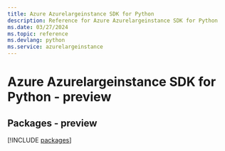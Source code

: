 ```yaml
---
title: Azure Azurelargeinstance SDK for Python
description: Reference for Azure Azurelargeinstance SDK for Python
ms.date: 03/27/2024
ms.topic: reference
ms.devlang: python
ms.service: azurelargeinstance
---
```

# Azure Azurelargeinstance SDK for Python - preview
## Packages - preview
[!INCLUDE [packages](azurelargeinstance-index.md)]